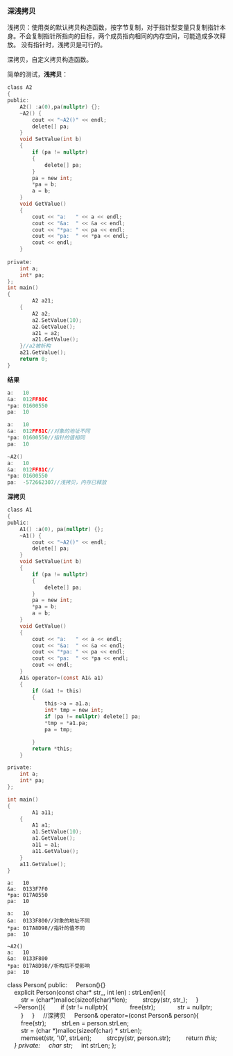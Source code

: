 ### 深浅拷贝
浅拷贝：使用类的默认拷贝构造函数，按字节复制，对于指针型变量只复制指针本身。不会复制指针所指向的目标，两个成员指向相同的内存空间，可能造成多次释放。
没有指针时，浅拷贝是可行的。

深拷贝，自定义拷贝构造函数。

简单的测试，**浅拷贝**：
```c
class A2
{
public:
	A2() :a(0),pa(nullptr) {};
	~A2() {
        cout << "~A2()" << endl;
		delete[] pa;
	}
	void SetValue(int b)
	{
		if (pa != nullptr)
		{
			delete[] pa;
		}
		pa = new int;
		*pa = b;
		a = b;
	}
	void GetValue()
	{
		cout << "a:   " << a << endl;
		cout << "&a:  " << &a << endl;
		cout << "*pa: " << pa << endl;
		cout << "pa:  " << *pa << endl;
		cout << endl;
	}
	
private:
	int a;
	int* pa;
};
int main()
{
    	A2 a21;
	{
		A2 a2;
		a2.SetValue(10);
		a2.GetValue();
		a21 = a2;
		a21.GetValue();
	}//a2被析构
	a21.GetValue();
    return 0;
}
```
**结果**
```c
a:   10
&a:  012FF80C
*pa: 01600550
pa:  10

a:   10
&a:  012FF81C//对象的地址不同
*pa: 01600550//指针的值相同
pa:  10

~A2()
a:   10
&a:  012FF81C//
*pa: 01600550
pa:  -572662307//浅拷贝，内存已释放
```
**深拷贝**
```c
class A1
{
public:
	A1() :a(0), pa(nullptr) {};
	~A1() {
		cout << "~A2()" << endl;
		delete[] pa;
	}
	void SetValue(int b)
	{
		if (pa != nullptr)
		{
			delete[] pa;
		}
		pa = new int;
		*pa = b;
		a = b;
	}
	void GetValue()
	{
		cout << "a:   " << a << endl;
		cout << "&a:  " << &a << endl;
		cout << "*pa: " << pa << endl;
		cout << "pa:  " << *pa << endl;
		cout << endl;
	}
	A1& operator=(const A1& a1)
	{
		if (&a1 != this)
		{
			this->a = a1.a;
			int* tmp = new int;
			if (pa != nullptr) delete[] pa;
			*tmp = *a1.pa;
			pa = tmp;

		}
		return *this;
	}

private:
	int a;
	int* pa;
};

int main()
{
    	A1 a11;
	{
		A1 a1;
		a1.SetValue(10);
		a1.GetValue();
		a11 = a1;
		a11.GetValue();
	}
	a11.GetValue();
}
```


```
a:   10
&a:  0133F7F0
*pa: 017A0550
pa:  10

a:   10
&a:  0133F800//对象的地址不同
*pa: 017A8D98//指针的值不同
pa:  10

~A2()
a:   10
&a:  0133F800
*pa: 017A8D98//析构后不受影响
pa:  10
```


class Person{
public:
    Person(){}
    explicit Person(const char* str_, int len) : strLen(len){
        str = (char*)malloc(sizeof(char)*len);
        strcpy(str, str_);
    }
    ~Person(){
        if (str != nullptr){
            free(str);
            str = nullptr;
        }
    }
    //深拷贝
    Person& operator=(const Person& person){
        free(str);
        strLen = person.strLen;
        str = (char *)malloc(sizeof(char) * strLen);
        memset(str, '\0', strLen);
        strcpy(str, person.str);
        return *this;
    }
private:
    char* str;
    int strLen;
};
